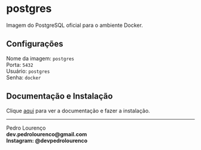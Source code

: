 # postgres

Imagem do PostgreSQL oficial para o ambiente Docker.

## Configurações

Nome da imagem: `postgres`  
Porta: `5432`  
Usuário: `postgres`  
Senha: `docker`

## Documentação e Instalação

Clique [aqui](https://hub.docker.com/_/postgres) para ver a documentação e fazer a instalação.


<hr>
<stong>Pedro Lourenço</strong><br>
<Strong>dev.pedrolourenco@gmail.com</strong><br>
<Strong>Instagram: @devpedrolourenco</strong>